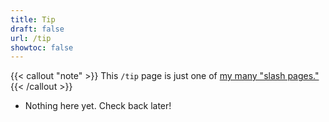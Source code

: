 ```yaml
---
title: Tip
draft: false
url: /tip
showtoc: false
---
```

{{< callout "note" >}}
This `/tip` page is just one of [my many "slash pages."](/slashes)
{{< /callout >}}

- Nothing here yet. Check back later!